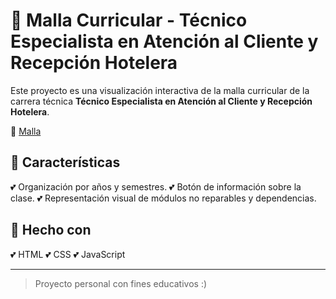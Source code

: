# 💟 Malla Curricular - Técnico Especialista en Atención al Cliente y Recepción Hotelera

Este proyecto es una visualización interactiva de la malla curricular de la carrera técnica **Técnico Especialista en Atención al Cliente y Recepción Hotelera**.

💌 [Malla](https://jk2yk97.github.io/xd/)

## 💞 Características
💕 Organización por años y semestres.
💕 Botón de información sobre la clase.
💕 Representación visual de módulos no reparables y dependencias.

## 💞 Hecho con
💕 HTML
💕 CSS
💕 JavaScript

---

> Proyecto personal con fines educativos :)

